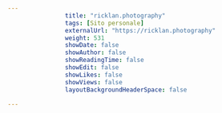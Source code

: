```yaml
---
                title: "ricklan.photography"
                tags: [Sito personale]
                externalUrl: "https://ricklan.photography"
                weight: 531
                showDate: false
                showAuthor: false
                showReadingTime: false
                showEdit: false
                showLikes: false
                showViews: false
                layoutBackgroundHeaderSpace: false
                
---
```


